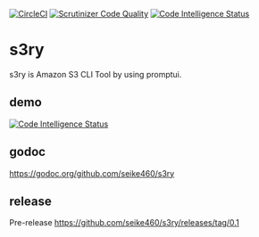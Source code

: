 [![CircleCI](https://circleci.com/gh/seike460/s3ry.svg?style=svg)](https://circleci.com/gh/seike460/s3ry)
[![Scrutinizer Code Quality](https://scrutinizer-ci.com/g/seike460/s3ry/badges/quality-score.png?b=master)](https://scrutinizer-ci.com/g/seike460/s3ry/?branch=master)
[![Code Intelligence Status](https://scrutinizer-ci.com/g/seike460/s3ry/badges/code-intelligence.svg?b=master)](https://scrutinizer-ci.com/code-intelligence)

# s3ry
s3ry is Amazon S3 CLI Tool by using promptui.

## demo

[![Code Intelligence Status](https://user-images.githubusercontent.com/8141624/48947264-db0add80-ef73-11e8-85ae-d1fbfb56cb20.gif)](https://user-images.githubusercontent.com/8141624/48947264-db0add80-ef73-11e8-85ae-d1fbfb56cb20.gif
)


## godoc
https://godoc.org/github.com/seike460/s3ry

## release
Pre-release
    https://github.com/seike460/s3ry/releases/tag/0.1

